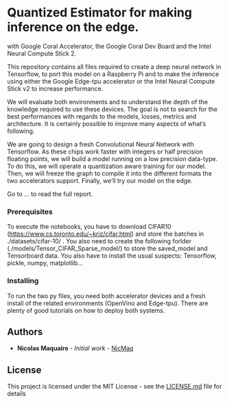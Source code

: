 # Quantized Estimator for making inference on the edge.
with Google Coral Accelerator, the Google Coral Dev Board and the Intel Neural Compute Stick 2.

This repository contains all files required to create a deep neural network in Tensorflow, to port this model on a Raspberry Pi and to make the inference using either the Google Edge-tpu accelerator or the Intel Neural Compute Stick v2 to increase performance. 

We will evaluate both environments and to understand the depth of the knowledge required to use these devices. The goal is not to search for the best performances with regards to the models, losses, metrics and architecture. It is certainly possible to improve many aspects of what’s following. 

We are going to design a fresh Convolutional Neural Network with Tensorflow. As these chips work faster with integers or half precision floating points, we will build a model running on a low precision data-type. To do this, we will operate a quantization aware training for our model. Then, we will freeze the graph to compile it into the different formats the two accelerators support. Finally, we’ll try our model on the edge.

Go to ... to read the full report.


### Prerequisites
To execute the notebooks, you have to download CIFAR10 (https://www.cs.toronto.edu/~kriz/cifar.html) and store the batches in ./datasets/cifar-10/ . You also need to create the following forlder (./models/Tensor_CIFAR_Sparse_model/) to store the saved_model and Tensorboard data. You also have to install the usual suspects: Tensorflow, pickle, numpy, matplotlib...

### Installing
To run the two py files, you need both accelerator devices and a fresh install of the related environments (OpenVino and Edge-tpu). There are plenty of good tutorials on how to deploy both systems.

## Authors

* **Nicolas Maquaire** - *Initial work* - [NicMaq](https://github.com/NicMaq/edge-ml)

## License

This project is licensed under the MIT License - see the [LICENSE.md](LICENSE.md) file for details
